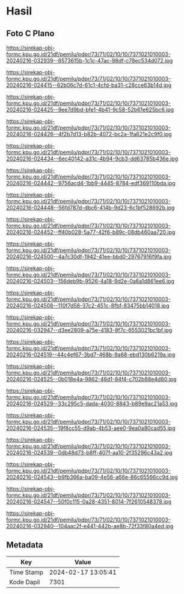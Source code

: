 # Hasil

## Foto C Plano

https://sirekap-obj-formc.kpu.go.id/21df/pemilu/pdpr/73/71/02/10/10/7371021010003-20240216-032939--8573615b-1c1c-47ac-98df-c78ec534d072.jpg

https://sirekap-obj-formc.kpu.go.id/21df/pemilu/pdpr/73/71/02/10/10/7371021010003-20240216-024415--62b06c7d-61c1-4cfd-ba31-c28cce63b14d.jpg

https://sirekap-obj-formc.kpu.go.id/21df/pemilu/pdpr/73/71/02/10/10/7371021010003-20240216-024425--9ee7d9bd-bfe1-4b41-9c58-52b61e625bc6.jpg

https://sirekap-obj-formc.kpu.go.id/21df/pemilu/pdpr/73/71/02/10/10/7371021010003-20240216-024426--4f2b7d13-b82b-4072-bc2a-1fa621e2c9f0.jpg

https://sirekap-obj-formc.kpu.go.id/21df/pemilu/pdpr/73/71/02/10/10/7371021010003-20240216-024434--6ec40142-a31c-4b94-9cb3-dd63785b436e.jpg

https://sirekap-obj-formc.kpu.go.id/21df/pemilu/pdpr/73/71/02/10/10/7371021010003-20240216-024442--9756acd4-1bb9-4445-8784-edf369110bda.jpg

https://sirekap-obj-formc.kpu.go.id/21df/pemilu/pdpr/73/71/02/10/10/7371021010003-20240216-024448--56fd787d-dbc6-414b-9d23-6c1bf528692b.jpg

https://sirekap-obj-formc.kpu.go.id/21df/pemilu/pdpr/73/71/02/10/10/7371021010003-20240216-024452--ff40b028-5a77-42f6-b89c-08db460aa720.jpg

https://sirekap-obj-formc.kpu.go.id/21df/pemilu/pdpr/73/71/02/10/10/7371021010003-20240216-024500--4a7c30df-1942-41ee-bbd0-29767916f9fa.jpg

https://sirekap-obj-formc.kpu.go.id/21df/pemilu/pdpr/73/71/02/10/10/7371021010003-20240216-024503--156deb9b-9526-4a18-9d2e-0a6a1d861ee6.jpg

https://sirekap-obj-formc.kpu.go.id/21df/pemilu/pdpr/73/71/02/10/10/7371021010003-20240216-024508--110f7d58-37c2-451c-8fbf-83475bb14018.jpg

https://sirekap-obj-formc.kpu.go.id/21df/pemilu/pdpr/73/71/02/10/10/7371021010003-20240216-032947--d3ee2809-a75e-4183-8f7c-6553021bc1bf.jpg

https://sirekap-obj-formc.kpu.go.id/21df/pemilu/pdpr/73/71/02/10/10/7371021010003-20240216-024519--44c4ef67-3bd7-468b-9a68-ebd130b6219a.jpg

https://sirekap-obj-formc.kpu.go.id/21df/pemilu/pdpr/73/71/02/10/10/7371021010003-20240216-024525--0b018e4a-9862-46d1-84f4-c702b88e4d60.jpg

https://sirekap-obj-formc.kpu.go.id/21df/pemilu/pdpr/73/71/02/10/10/7371021010003-20240216-024529--33c295c5-dada-4030-8843-b89e9ac21a53.jpg

https://sirekap-obj-formc.kpu.go.id/21df/pemilu/pdpr/73/71/02/10/10/7371021010003-20240216-024535--19f8cc55-d9ab-4b53-aee0-9ea0a80cad55.jpg

https://sirekap-obj-formc.kpu.go.id/21df/pemilu/pdpr/73/71/02/10/10/7371021010003-20240216-024539--0db48d73-b8ff-407f-aa10-2f35296c43a2.jpg

https://sirekap-obj-formc.kpu.go.id/21df/pemilu/pdpr/73/71/02/10/10/7371021010003-20240216-024543--b9fb366a-ba09-4e56-a66e-86c65566cc9d.jpg

https://sirekap-obj-formc.kpu.go.id/21df/pemilu/pdpr/73/71/02/10/10/7371021010003-20240216-024547--50f0c115-0a28-4351-8014-7f2610548378.jpg

https://sirekap-obj-formc.kpu.go.id/21df/pemilu/pdpr/73/71/02/10/10/7371021010003-20240216-032940--104aac2f-e441-442b-ae8b-72f33f80a4ed.jpg


## Metadata

| Key        | Value               |
| ---------- | ------------------- |
| Time Stamp | 2024-02-17 13:05:41 |
| Kode Dapil | 7301                |



